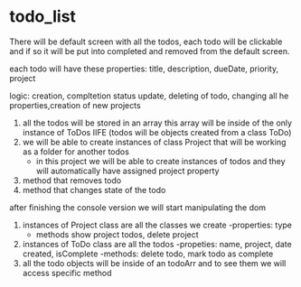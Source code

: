 # todo_list


There will be default screen with all the todos, each todo will be clickable and if so it will be put into completed and removed from the default screen.

each todo will have these properties: title, description, dueDate, priority, project

logic: creation, compltetion status update, deleting of todo, changing all he properties,creation of new projects



1. all the todos will be stored in an array this array will be inside of the only instance of ToDos IIFE (todos will be objects created from a class ToDo)
2. we will be able to create instances of class Project that will be working as a folder for another todos
    - in this project we will be able to create instances of todos and they will automatically have assigned project property
3. method that removes todo
4. method that changes state of the todo

after finishing the console version we will start manipulating the dom


1. instances of Project class are all the classes we create
    -properties: type
    - methods  show project todos, delete project
2. instances of ToDo class are all the todos
    -propeties: name, project, date created, isComplete
    -methods: delete todo, mark todo as complete
3. all the todo objects will be inside of an todoArr and to see them we will access specific method

